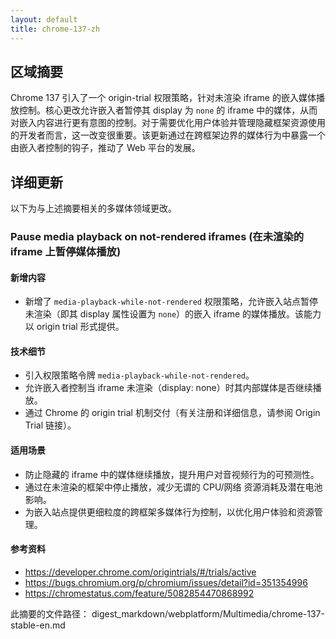 ```yaml
---
layout: default
title: chrome-137-zh
---
```


## 区域摘要

Chrome 137 引入了一个 origin-trial 权限策略，针对未渲染 iframe 的嵌入媒体播放控制。核心更改允许嵌入者暂停其 display 为 `none` 的 iframe 中的媒体，从而对嵌入内容进行更有意图的控制。对于需要优化用户体验并管理隐藏框架资源使用的开发者而言，这一改变很重要。该更新通过在跨框架边界的媒体行为中暴露一个由嵌入者控制的钩子，推动了 Web 平台的发展。

## 详细更新

以下为与上述摘要相关的多媒体领域更改。

### Pause media playback on not-rendered iframes (在未渲染的 iframe 上暂停媒体播放)

#### 新增内容
- 新增了 `media-playback-while-not-rendered` 权限策略，允许嵌入站点暂停未渲染（即其 display 属性设置为 `none`）的嵌入 iframe 的媒体播放。该能力以 origin trial 形式提供。

#### 技术细节
- 引入权限策略令牌 `media-playback-while-not-rendered`。
- 允许嵌入者控制当 iframe 未渲染（display: none）时其内部媒体是否继续播放。
- 通过 Chrome 的 origin trial 机制交付（有关注册和详细信息，请参阅 Origin Trial 链接）。

#### 适用场景
- 防止隐藏的 iframe 中的媒体继续播放，提升用户对音视频行为的可预测性。
- 通过在未渲染的框架中停止播放，减少无谓的 CPU/网络 资源消耗及潜在电池影响。
- 为嵌入站点提供更细粒度的跨框架多媒体行为控制，以优化用户体验和资源管理。

#### 参考资料
- https://developer.chrome.com/origintrials/#/trials/active
- https://bugs.chromium.org/p/chromium/issues/detail?id=351354996
- https://chromestatus.com/feature/5082854470868992

此摘要的文件路径：
digest_markdown/webplatform/Multimedia/chrome-137-stable-en.md
